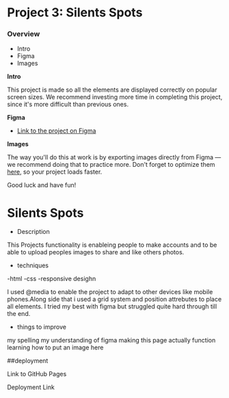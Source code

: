 # Project 3: Silents Spots

### Overview

- Intro
- Figma
- Images

**Intro**

This project is made so all the elements are displayed correctly on popular screen sizes. We recommend investing more time in completing this project, since it's more difficult than previous ones.

**Figma**

- [Link to the project on Figma](https://www.figma.com/file/BBNm2bC3lj8QQMHlnqRsga/Sprint-3-Project-%E2%80%94-Spots?type=design&node-id=2%3A60&mode=design&t=afgNFybdorZO6cQo-1)

**Images**

The way you'll do this at work is by exporting images directly from Figma — we recommend doing that to practice more. Don't forget to optimize them [here](https://tinypng.com/), so your project loads faster.

Good luck and have fun!

# Silents Spots

- Description

This Projects functionality is enableing people to make accounts and to be able to upload peoples images to share and like others photos.

- techniques

-html
-css
-responsive desighn

I used @media to enable the project to adapt to other devices like mobile phones.Along side that i used a grid system and position attrebutes to place all elements. I tried my best with figma but struggled quite hard through till the end.

- things to improve

my spelling
my understanding of figma
making this page actually function
learning how to put an image here

##deployment

Link to GitHub Pages

Deployment Link
